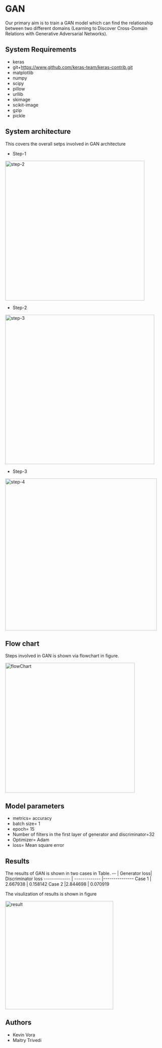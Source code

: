 # GAN
Our primary aim is to train a GAN model which can
find the relationship between two different domains (Learning to
Discover Cross-Domain Relations with Generative Adversarial
Networks).


## System Requirements

- keras
- git+https://www.github.com/keras-team/keras-contrib.git
- matplotlib
- numpy
- scipy
- pillow
- urllib
- skimage
- scikit-image
- gzip
- pickle
## System architecture

This covers the overall setps involved in GAN architecture
- Step-1
<img width="441" alt="step-2" src="https://user-images.githubusercontent.com/74253717/134242534-fac133db-c9ec-43db-90e8-2b33e83d77fb.PNG">

- Step-2
<img width="472" alt="step-3" src="https://user-images.githubusercontent.com/74253717/134242537-795798c6-c218-4cf7-9c09-c0ea2828a0d4.PNG">

- Step-3
<img width="480" alt="step-4" src="https://user-images.githubusercontent.com/74253717/134242541-bdf72b90-a013-4a3b-a043-6a5e71bc9e3d.PNG">

## Flow chart
Steps involved in GAN is shown via flowchart in
figure.

<img width="410" alt="flowChart" src="https://user-images.githubusercontent.com/74253717/134242479-307c36fb-25f3-4638-a950-1bce2d93af22.PNG">

## Model parameters
- metrics= accuracy
- batch size= 1
- epoch= 15
- Number of filters in the first layer of generator and discriminator=32
- Optimizer= Adam
- loss= Mean square error

## Results
 The results of GAN is shown in two cases in Table.
--          | Generator loss| Discriminator loss
------------- | -------------  |---------------
Case 1  | 2.667938   | 0.158142
Case 2  |2.844698  | 0.070919

The visulization of results is shown in figure

<img width="342" alt="result" src="https://user-images.githubusercontent.com/74253717/134242529-9678d6ad-7e80-42ae-86f9-28b3535ff8aa.PNG">

## Authors

- Kevin Vora
- Maitry Trivedi

